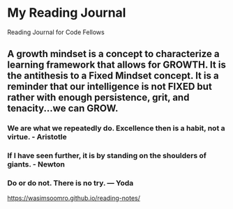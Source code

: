 # My Reading Journal
Reading Journal for Code Fellows

## A growth mindset is a concept to characterize a learning framework that allows for GROWTH. It is the antithesis to a Fixed Mindset concept. It is a reminder that our intelligence is not FIXED but rather with enough persistence, grit, and tenacity...we can GROW. 

### We are what we repeatedly do. Excellence then is a habit, not a virtue. - Aristotle
### If I have seen further, it is by standing on the shoulders of giants. - Newton
### Do or do not. There is no try. — Yoda


https://wasimsoomro.github.io/reading-notes/
